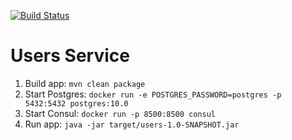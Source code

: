 [![Build Status](https://travis-ci.org/fri-riders/users.svg?branch=master)](https://travis-ci.org/fri-riders/users)
# Users Service

1. Build app: `mvn clean package`
1. Start Postgres: `docker run -e POSTGRES_PASSWORD=postgres -p 5432:5432 postgres:10.0`
1. Start Consul: `docker run -p 8500:8500 consul`
1. Run app: `java -jar target/users-1.0-SNAPSHOT.jar`
